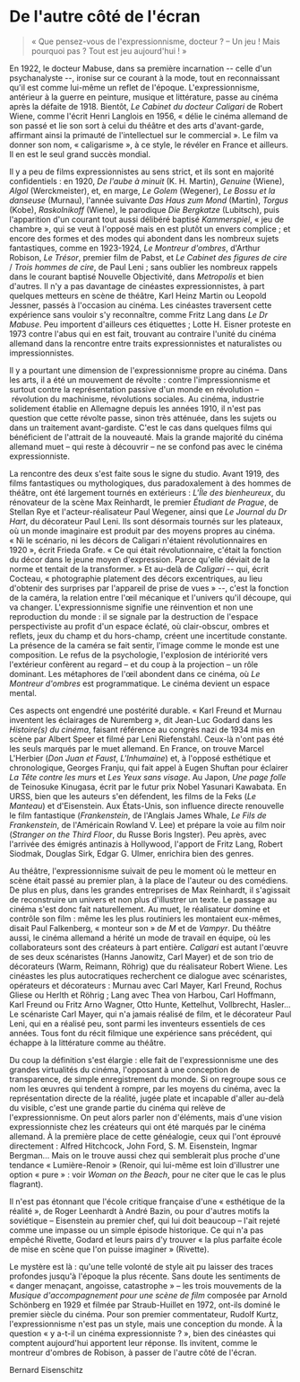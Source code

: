 # De l'autre côté de l'écran

> «&nbsp;Que pensez-vous de l'expressionnisme, docteur&nbsp;?
> –&nbsp;Un jeu&nbsp;! Mais pourquoi pas&nbsp;? Tout est jeu aujourd'hui&nbsp;!&nbsp;»

En 1922, le docteur Mabuse, dans sa première incarnation --&nbsp;celle d'un psychanalyste&nbsp;--, ironise sur ce courant à la mode, tout en reconnaissant qu'il est comme lui-même un reflet de l'époque. L'expressionnisme, antérieur à la guerre en peinture, musique et littérature, passe au cinéma après la défaite de 1918. Bientôt, *Le Cabinet du docteur Caligari* de Robert Wiene, comme l'écrit Henri Langlois en 1956, «&nbsp;délie le cinéma allemand de son passé et lie son sort à celui du théâtre et des arts d'avant-garde, affirmant ainsi la primauté de l'intellectuel sur le commercial&nbsp;». Le film va donner son nom, «&nbsp;caligarisme&nbsp;», à ce style, le révéler en France et ailleurs. Il en est le seul grand succès mondial.

Il y a peu de films expressionnistes au sens strict, et ils sont en majorité confidentiels&nbsp;: en 1920, *De l'aube à minuit* (K.&nbsp;H. Martin), *Genuine* (Wiene), *Algol* (Werckmeister), et, en marge, *Le Golem* (Wegener), *Le Bossu et la danseuse* (Murnau), l'année suivante *Das Haus zum Mond* (Martin), *Torgus* (Kobe), *Raskolnikoff* (Wiene), le parodique *Die Bergkatze* (Lubitsch), puis l'apparition d'un courant tout aussi délibéré baptisé *Kammerspiel*, «&nbsp;jeu de chambre&nbsp;», qui se veut à l'opposé mais en est plutôt un envers complice&nbsp;; et encore des formes et des modes qui abondent dans les nombreux sujets fantastiques, comme en 1923-1924, *Le Montreur d'ombres*, d'Arthur Robison, *Le Trésor*, premier film de Pabst, et *Le Cabinet des figures de cire* / *Trois hommes de cire*, de Paul Leni&nbsp;; sans oublier les nombreux rappels dans le courant baptisé Nouvelle Objectivité, dans *Metropolis* et bien d'autres. Il n'y a pas davantage de cinéastes expressionnistes, à part quelques metteurs en scène de théâtre, Karl Heinz Martin ou Leopold Jessner, passés à l'occasion au cinéma. Les cinéastes traversent cette expérience sans vouloir s'y reconnaître, comme Fritz Lang dans *Le Dr Mabuse*. Peu importent d'ailleurs ces étiquettes&nbsp;; Lotte H. Eisner proteste en 1973 contre l'abus qui en est fait, trouvant au contraire l'unité du cinéma allemand dans la rencontre entre traits expressionnistes et naturalistes ou impressionnistes.

Il y a pourtant une dimension de l'expressionnisme propre au cinéma. Dans les arts, il a été un mouvement de révolte&nbsp;: contre l'impressionnisme et surtout contre la représentation passive d'un monde en révolution –&nbsp;révolution du machinisme, révolutions sociales. Au cinéma, industrie solidement établie en Allemagne depuis les années 1910, il n'est pas question que cette révolte passe, sinon très atténuée, dans les sujets ou dans un traitement avant-gardiste. C'est le cas dans quelques films qui bénéficient de l'attrait de la nouveauté. Mais la grande majorité du cinéma allemand muet –&nbsp;qui reste à découvrir&nbsp;– ne se confond pas avec le cinéma expressionniste.

La rencontre des deux s'est faite sous le signe du studio. Avant 1919, des films fantastiques ou mythologiques, dus paradoxalement à des hommes de théâtre, ont été largement tournés en extérieurs&nbsp;: *L'Île des bienheureux*, du rénovateur de la scène Max Reinhardt, le premier *Étudiant de Prague*, de Stellan Rye et l'acteur-réalisateur Paul Wegener, ainsi que *Le Journal du Dr Hart*, du décorateur Paul Leni. Ils sont désormais tournés sur les plateaux, où un monde imaginaire est produit par des moyens propres au cinéma. «&nbsp;Ni le scénario, ni les décors de Caligari n'étaient révolutionnaires en 1920&nbsp;», écrit Frieda Grafe. «&nbsp;Ce qui était révolutionnaire, c'était la fonction du décor dans le jeune moyen d'expression. Parce qu'elle déviait de la norme et tentait de la transformer.&nbsp;» Et au-delà de *Caligari* --&nbsp;qui, écrit Cocteau, «&nbsp;photographie platement des décors excentriques, au lieu d'obtenir des surprises par l'appareil de prise de vues&nbsp;»&nbsp;--, c'est la fonction de la caméra, la relation entre l'œil mécanique et l'univers qu'il découpe, qui va changer. L'expressionnisme signifie une réinvention et non une reproduction du monde&nbsp;: il se signale par la destruction de l'espace perspectiviste au profit d'un espace éclaté, où clair-obscur, ombres et reflets, jeux du champ et du hors-champ, créent une incertitude constante. La présence de la caméra se fait sentir, l'image comme le monde est une composition. Le refus de la psychologie, l'explosion de intériorité vers l'extérieur confèrent au regard –&nbsp;et du coup à la projection&nbsp;– un rôle dominant. Les métaphores de l'œil abondent dans ce cinéma, où *Le Montreur d'ombres* est programmatique. Le cinéma devient un espace mental.

Ces aspects ont engendré une postérité durable. «&nbsp;Karl Freund et Murnau inventent les éclairages de Nuremberg&nbsp;», dit Jean-Luc Godard dans les *Histoire(s) du cinéma*, faisant référence au congrès nazi de 1934 mis en scène par Albert Speer et filmé par Leni Riefenstahl. Ceux-là n'ont pas été les seuls marqués par le muet allemand. En France, on trouve Marcel L'Herbier (*Don Juan et Faust*, *L'Inhumaine*) et, à l'opposé esthétique et chronologique, Georges Franju, qui fait appel à Eugen Shuftan pour éclairer *La Tête contre les murs* et *Les Yeux sans visage*. Au Japon, *Une page folle* de Teinosuke Kinugasa, écrit par le futur prix Nobel Yasunari Kawabata. En URSS, bien que les auteurs s'en défendent, les films de la Feks (*Le Manteau*) et d'Eisenstein. Aux États-Unis, son influence directe renouvelle le film fantastique (*Frankenstein*, de l'Anglais James Whale, *Le Fils de Frankenstein*, de l'Américain Rowland V. Lee) et prépare la voie au film noir (*Stranger on the Third Floor*, du Russe Boris Ingster). Peu après, avec l'arrivée des émigrés antinazis à Hollywood, l'apport de Fritz Lang, Robert Siodmak, Douglas Sirk, Edgar G. Ulmer, enrichira bien des genres.

Au théâtre, l'expressionnisme suivait de peu le moment où le metteur en scène était passé au premier plan, à la place de l'auteur ou des comédiens. De plus en plus, dans les grandes entreprises de Max Reinhardt, il s'agissait de reconstruire un univers et non plus d'illustrer un texte. Le passage au cinéma s'est donc fait naturellement. Au muet, le réalisateur domine et contrôle son film&nbsp;: même les les plus routiniers les montaient eux-mêmes, disait Paul Falkenberg, «&nbsp;monteur son&nbsp;» de *M* et de *Vampyr*. Du théâtre aussi, le cinéma allemand a hérité un mode de travail en équipe, où les collaborateurs sont des créateurs à part entière. *Caligari* est autant l'œuvre de ses deux scénaristes (Hanns Janowitz, Carl Mayer) et de son trio de décorateurs (Warm, Reimann, Röhrig) que du réalisateur Robert Wiene. Les cinéastes les plus autocratiques recherchent ce dialogue avec scénaristes, opérateurs et décorateurs&nbsp;: Murnau avec Carl Mayer, Karl Freund, Rochus Gliese ou Herlth et Röhrig&nbsp;; Lang avec Thea von Harbou, Carl Hoffmann, Karl Freund ou Fritz Arno Wagner, Otto Hunte, Kettelhut, Vollbrecht, Hasler... Le scénariste Carl Mayer, qui n'a jamais réalisé de film, et le décorateur Paul Leni, qui en a réalisé peu, sont parmi les inventeurs essentiels de ces années. Tous font du récit filmique une expérience sans précédent, qui échappe à la littérature comme au théâtre.

Du coup la définition s'est élargie&nbsp;: elle fait de l'expressionnisme une des grandes virtualités du cinéma, l'opposant à une conception de transparence, de simple enregistrement du monde. Si on regroupe sous ce nom les œuvres qui tendent à rompre, par les moyens du cinéma, avec la représentation directe de la réalité, jugée plate et incapable d'aller au-delà du visible, c'est une grande partie du cinéma qui relève de l'expressionnisme. On peut alors parler non d'éléments, mais d'une vision expressionniste chez les créateurs qui ont été marqués par le cinéma allemand. À la première place de cette généalogie, ceux qui l'ont éprouvé directement&nbsp;: Alfred Hitchcock, John Ford, S. M. Eisenstein, Ingmar Bergman... Mais on le trouve aussi chez qui semblerait plus proche d'une tendance «&nbsp;Lumière-Renoir&nbsp;» (Renoir, qui lui-même est loin d'illustrer une option «&nbsp;pure&nbsp;»&nbsp;: voir *Woman on the Beach*, pour ne citer que le cas le plus flagrant).

Il n'est pas étonnant que l'école critique française d'une «&nbsp;esthétique de la réalité&nbsp;», de Roger Leenhardt à André Bazin, ou pour d'autres motifs la soviétique –&nbsp;Eisenstein au premier chef, qui lui doit beaucoup&nbsp;– l'ait rejeté comme une impasse ou un simple épisode historique. Ce qui n'a pas empêché Rivette, Godard et leurs pairs d'y trouver «&nbsp;la plus parfaite école de mise en scène que l'on puisse imaginer&nbsp;» (Rivette).

Le mystère est là&nbsp;: qu'une telle volonté de style ait pu laisser des traces profondes jusqu'à l'époque la plus récente. Sans doute les sentiments de «&nbsp;danger menaçant, angoisse, catastrophe&nbsp;» –&nbsp;les trois mouvements de la *Musique d'accompagnement pour une scène de film* composée par Arnold Schönberg en 1929 et filmée par Straub-Huillet en 1972, ont-ils dominé le premier siècle du cinéma. Pour son premier commentateur, Rudolf Kurtz, l'expressionnisme n'est pas un style, mais une conception du monde. À la question «&nbsp;y a-t-il un cinéma expressionniste&nbsp;?&nbsp;», bien des cinéastes qui comptent aujourd'hui apportent leur réponse. Ils invitent, comme le montreur d'ombres de Robison, à passer de l'autre côté de l'écran.

Bernard Eisenschitz